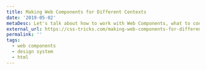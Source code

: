 ```yaml
---
title: Making Web Components for Different Contexts
date: '2019-05-02'
metaDesc: Let's talk about how to work with Web Components, what to consider, and how to embrace them in your projects.
external_url: https://css-tricks.com/making-web-components-for-different-contexts/
permalink: ''
tags:
  - web components
  - design system
  - html
---
```

